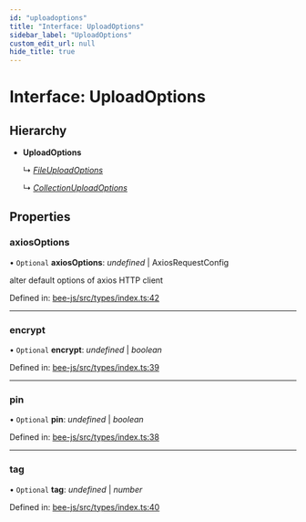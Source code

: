 ```yaml
---
id: "uploadoptions"
title: "Interface: UploadOptions"
sidebar_label: "UploadOptions"
custom_edit_url: null
hide_title: true
---
```


# Interface: UploadOptions

## Hierarchy

* **UploadOptions**

  ↳ [*FileUploadOptions*](fileuploadoptions.md)

  ↳ [*CollectionUploadOptions*](collectionuploadoptions.md)

## Properties

### axiosOptions

• `Optional` **axiosOptions**: *undefined* \| AxiosRequestConfig

alter default options of axios HTTP client

Defined in: [bee-js/src/types/index.ts:42](https://github.com/ethersphere/bee-js/blob/7260ee1/src/types/index.ts#L42)

___

### encrypt

• `Optional` **encrypt**: *undefined* \| *boolean*

Defined in: [bee-js/src/types/index.ts:39](https://github.com/ethersphere/bee-js/blob/7260ee1/src/types/index.ts#L39)

___

### pin

• `Optional` **pin**: *undefined* \| *boolean*

Defined in: [bee-js/src/types/index.ts:38](https://github.com/ethersphere/bee-js/blob/7260ee1/src/types/index.ts#L38)

___

### tag

• `Optional` **tag**: *undefined* \| *number*

Defined in: [bee-js/src/types/index.ts:40](https://github.com/ethersphere/bee-js/blob/7260ee1/src/types/index.ts#L40)

